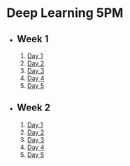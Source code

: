# Deep Learning 5PM

- ## Week 1

   1. [Day 1](https://www.facebook.com/iCodeguru/videos/921079022890677)
   2. [Day 2](https://www.facebook.com/iCodeguru/videos/778599404087522)
   3. [Day 3](https://www.facebook.com/iCodeguru/videos/1542704793227461)
   4. [Day 4](https://www.facebook.com/iCodeguru/videos/400043595837211)
   5. [Day 5](https://www.facebook.com/iCodeguru/videos/351152344491639)

- ## Week 2

   1. [Day 1](https://www.facebook.com/iCodeguru/videos/2813257342157878)
   2. [Day 2](https://www.facebook.com/iCodeguru/videos/1490661258184306)
   3. [Day 3]()
   4. [Day 4]()
   5. [Day 5]()

<!-- - ## Week

   1. [Day 1]()
   2. [Day 2]()
   3. [Day 3]()
   4. [Day 4]()
   5. [Day 5]() -->
